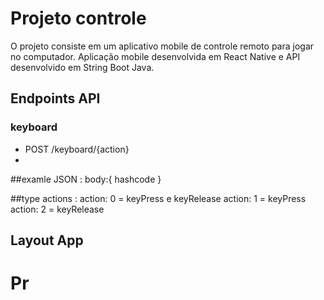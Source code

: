 # Projeto controle

 O projeto consiste em um aplicativo mobile de controle remoto para jogar no computador. Aplicação mobile desenvolvida em React Native e API desenvolvido em String Boot Java.

## Endpoints API

### keyboard
* POST /keyboard/{action}
* 
 ##examle JSON : 
 body:{
  hashcode
 }

##type actions  : 
action: 0 = keyPress e keyRelease 
action: 1 = keyPress
action: 2 = keyRelease


## Layout App
# Pr
